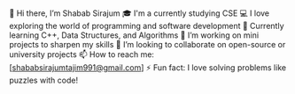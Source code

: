 👋 Hi there, I’m Shabab Sirajum
🎓 I'm a currently studying CSE 
💻 I love exploring the world of programming and software development
🌱 Currently learning C++, Data Structures, and Algorithms
🔭 I’m working on mini projects to sharpen my skills
🤝 I’m looking to collaborate on open-source or university projects
📫 How to reach me: [shababsirajumtajim991@gmail.com]
⚡ Fun fact: I love solving problems like puzzles with code!

